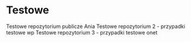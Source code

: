 # Testowe
Testowe repozytorium publicze Ania
Testowe repozytorium 2 - przypadki testowe wp
Testowe repozytorium 3 - przypadki testowe onet